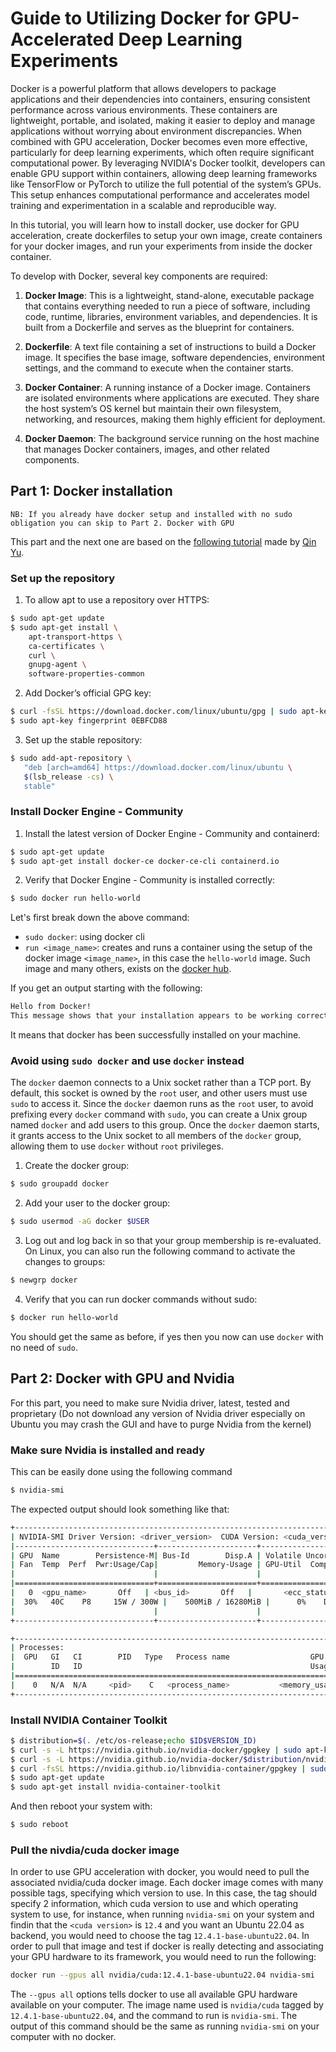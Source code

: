 # Guide to Utilizing Docker for GPU-Accelerated Deep Learning Experiments

Docker is a powerful platform that allows developers to package applications and their dependencies into containers, ensuring consistent performance across various environments. These containers are lightweight, portable, and isolated, making it easier to deploy and manage applications without worrying about environment discrepancies. When combined with GPU acceleration, Docker becomes even more effective, particularly for deep learning experiments, which often require significant computational power. By leveraging NVIDIA's Docker toolkit, developers can enable GPU support within containers, allowing deep learning frameworks like TensorFlow or PyTorch to utilize the full potential of the system’s GPUs. This setup enhances computational performance and accelerates model training and experimentation in a scalable and reproducible way.

In this tutorial, you will learn how to install docker, use docker for GPU acceleration, create dockerfiles to setup your own image, create containers for your docker images, and run your experiments from inside the docker container.

To develop with Docker, several key components are required:

1. **Docker Image**: This is a lightweight, stand-alone, executable package that contains everything needed to run a piece of software, including code, runtime, libraries, environment variables, and dependencies. It is built from a Dockerfile and serves as the blueprint for containers.

2. **Dockerfile**: A text file containing a set of instructions to build a Docker image. It specifies the base image, software dependencies, environment settings, and the command to execute when the container starts.

3. **Docker Container**: A running instance of a Docker image. Containers are isolated environments where applications are executed. They share the host system’s OS kernel but maintain their own filesystem, networking, and resources, making them highly efficient for deployment.

4. **Docker Daemon**: The background service running on the host machine that manages Docker containers, images, and other related components.

## Part 1: Docker installation

```NB: If you already have docker setup and installed with no sudo obligation you can skip to Part 2. Docker with GPU```

This part and the next one are based on the [following tutorial](https://gist.github.com/qin-yu/d3619a68d209dd1feefd7385e43c3fc4) made by [Qin Yu](https://gist.github.com/qin-yu).

### Set up the repository

1. To allow apt to use a repository over HTTPS: 
```bash
$ sudo apt-get update
$ sudo apt-get install \
    apt-transport-https \
    ca-certificates \
    curl \
    gnupg-agent \
    software-properties-common
```

2. Add Docker’s official GPG key:
```bash
$ curl -fsSL https://download.docker.com/linux/ubuntu/gpg | sudo apt-key add -
$ sudo apt-key fingerprint 0EBFCD88
```

3. Set up the stable repository: 
```bash
$ sudo add-apt-repository \
   "deb [arch=amd64] https://download.docker.com/linux/ubuntu \
   $(lsb_release -cs) \
   stable"
```

### Install Docker Engine - Community

1. Install the latest version of Docker Engine - Community and containerd: 
```bash
$ sudo apt-get update
$ sudo apt-get install docker-ce docker-ce-cli containerd.io
```

2. Verify that Docker Engine - Community is installed correctly: 
```bash
$ sudo docker run hello-world
```

Let's first break down the above command:

- `sudo docker`: using docker cli
- `run <image_name>`: creates and runs a container using the setup of the docker image `<image_name>`, in this case the `hello-world` image.
Such image and many others, exists on the [docker hub](https://hub.docker.com/).

If you get an output starting with the following:
```bash
Hello from Docker!
This message shows that your installation appears to be working correctly.
```
It means that docker has been successfully installed on your machine.

### Avoid using `sudo docker` and use `docker` instead

The `docker` daemon connects to a Unix socket rather than a TCP port. By default, this socket is owned by the `root` user, and other users must use `sudo` to access it. Since the `docker` daemon runs as the `root` user, to avoid prefixing every `docker` command with `sudo`, you can create a Unix group named `docker` and add users to this group. Once the `docker` daemon starts, it grants access to the Unix socket to all members of the `docker` group, allowing them to use `docker` without `root` privileges.

1. Create the docker group:
```bash
$ sudo groupadd docker
```

2. Add your user to the docker group:
```bash
$ sudo usermod -aG docker $USER
```

3. Log out and log back in so that your group membership is re-evaluated. On Linux, you can also run the following command to activate the changes to groups:
```bash
$ newgrp docker
```

4. Verify that you can run docker commands without sudo:
```bash
$ docker run hello-world
```

You should get the same as before, if yes then you now can use `docker` with no need of `sudo`.

## Part 2: Docker with GPU and Nvidia

For this part, you need to make sure Nvidia driver, latest, tested and proprietary (Do not download any version of Nvidia driver especially on Ubuntu you may crash the GUI and have to purge Nvidia from the kernel)

### Make sure Nvidia is installed and ready

This can be easily done using the following command <br>
```bash
$ nvidia-smi
```
The expected output should look something like that:
```bash
+-----------------------------------------------------------------------------+
| NVIDIA-SMI Driver Version: <driver_version>  CUDA Version: <cuda_version>   |
|-------------------------------+----------------------+----------------------+
| GPU  Name        Persistence-M| Bus-Id        Disp.A | Volatile Uncorr. ECC |
| Fan  Temp  Perf  Pwr:Usage/Cap|         Memory-Usage | GPU-Util  Compute M. |
|                               |                      |               MIG M. |
|===============================+======================+======================|
|   0  <gpu_name>       Off   | <bus_id>       Off   |       <ecc_status>     |
|  30%   40C    P8     15W / 300W |    500MiB / 16280MiB |      0%    Default |
|                               |                      |                  Off |
+-------------------------------+----------------------+----------------------+

+-----------------------------------------------------------------------------+
| Processes:                                                                  |
|  GPU   GI   CI        PID   Type   Process name                  GPU Memory |
|        ID   ID                                                   Usage      |
|=============================================================================|
|    0   N/A  N/A     <pid>    C   <process_name>           <memory_usage>MiB |
+-----------------------------------------------------------------------------+
```

### Install NVIDIA Container Toolkit

```bash
$ distribution=$(. /etc/os-release;echo $ID$VERSION_ID)
$ curl -s -L https://nvidia.github.io/nvidia-docker/gpgkey | sudo apt-key add -
$ curl -s -L https://nvidia.github.io/nvidia-docker/$distribution/nvidia-docker.list | sudo tee /etc/apt/sources.list.d/nvidia-docker.list
$ curl -fsSL https://nvidia.github.io/libnvidia-container/gpgkey | sudo gpg --dearmor -o /usr/share/keyrings/nvidia-container-toolkit-keyring.gpg   && curl -s -L https://nvidia.github.io/libnvidia-container/stable/deb/nvidia-container-toolkit.list |     sed 's#deb https://#deb [signed-by=/usr/share/keyrings/nvidia-container-toolkit-keyring.gpg] https://#g' |     sudo tee /etc/apt/sources.list.d/nvidia-container-toolkit.list
$ sudo apt-get update
$ sudo apt-get install nvidia-container-toolkit
```

And then reboot your system with:
```bash
$ sudo reboot
```

### Pull the nivdia/cuda docker image

In order to use GPU acceleration with docker, you would need to pull the associated nvidia/cuda docker image. Each docker image comes with many possible tags, specifying which version to use. In this case, the tag should specify 2 information, which cuda version to use and which operating system to use, for instance, when running `nvidia-smi` on your system and findin that the `<cuda version>` is `12.4` and you want an Ubuntu 22.04 as backend, you would need to choose the tag `12.4.1-base-ubuntu22.04`. In order to pull that image and test if docker is really detecting and associating your GPU hardware to its framework, you would need to run the following:
```bash
docker run --gpus all nvidia/cuda:12.4.1-base-ubuntu22.04 nvidia-smi
```

The `--gpus all` options tells docker to use all available GPU hardware available on your computer. The image name used is `nvidia/cuda` tagged by `12.4.1-base-ubuntu22.04`, and the command to run is `nvidia-smi`. The output of this command should be the same as running `nvidia-smi` on your computer with no docker.